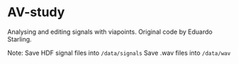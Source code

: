 # AV-study
Analysing and editing signals with viapoints. Original code by Eduardo Starling.

Note:
Save HDF signal files into `/data/signals`
Save .wav files into `/data/wav`
